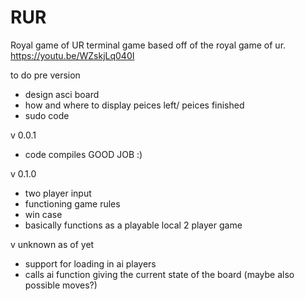 # RUR
Royal game of UR
terminal game based off of the royal game of ur. https://youtu.be/WZskjLq040I

to do
pre version
- design asci board
- how and where to display peices left/ peices finished
- sudo code

v 0.0.1
- code compiles GOOD JOB :)

v 0.1.0
- two player input
- functioning game rules 
- win case
- basically functions as a playable local 2 player game

v unknown as of yet
- support for loading in ai players
- calls ai function giving the current state of the board (maybe also possible moves?)
